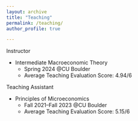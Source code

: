 ```yaml
---
layout: archive
title: "Teaching"
permalink: /teaching/
author_profile: true

---
```


Instructor
* Intermediate Macroeconomic Theory
  * Spring 2024 @CU Boulder
  * Average Teaching Evaluation Score: 4.94/6

Teaching Assistant
* Principles of Microeconomics
  * Fall 2021–Fall 2023 @CU Boulder
  * Average Teaching Evaluation Score: 5.15/6

